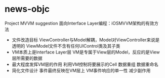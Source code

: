 # news-objc
Project MVVM suggestion
面向Interface Layer编程：iOSMVVM架构的有效方法
* 文件改造目标
ViewController与Model解耦，Model对ViewController来说是透明的
ViewModel文件不含有任何UIControl类及其子类
* VM本质上是Interface Layer层
VM是专属于View层的Model，反应的是View层所需要的数据
* 最大程度发挥VM层的作用
利用VM控制将要展示的Cell
数据重组
数据重命名
* 简化文件设计
事件最终反映在VM层上
VM事件响应的单一性
减少副作用 

